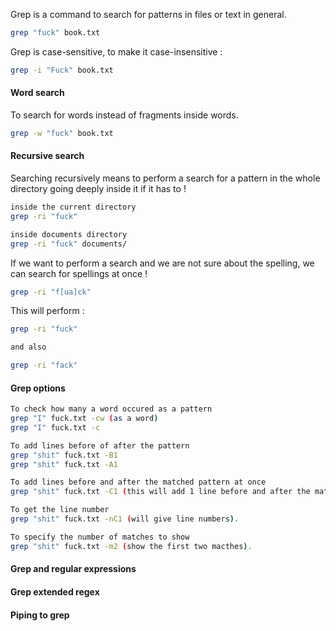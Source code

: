 Grep is a command to search for patterns in files or text in general.

```bash
grep "fuck" book.txt
```

Grep is case-sensitive, to make it case-insensitive : 

```bash
grep -i "Fuck" book.txt
```

#### Word search 

To search for words instead of fragments inside words. 

```bash
grep -w "fuck" book.txt
```

#### Recursive search 

Searching recursively means to perform a search for a pattern in the whole directory going deeply inside it if it has to ! 

```bash
inside the current directory
grep -ri "fuck"

inside documents directory
grep -ri "fuck" documents/
```

If we want to perform a search and we are not sure about the spelling, we can search for spellings at once ! 

```bash
grep -ri "f[ua]ck"
```

This will perform : 

```bash 
grep -ri "fuck"

and also 

grep -ri "fack"
```

#### Grep options 

```bash
To check how many a word occured as a pattern 
grep "I" fuck.txt -cw (as a word) 
grep "I" fuck.txt -c  

To add lines before of after the pattern 
grep "shit" fuck.txt -B1
grep "shit" fuck.txt -A1

To add lines before and after the matched pattern at once 
grep "shit" fuck.txt -C1 (this will add 1 line before and after the match).

To get the line number 
grep "shit" fuck.txt -nC1 (will give line numbers).

To specify the number of matches to show 
grep "shit" fuck.txt -m2 (show the first two macthes).
```


#### Grep and regular expressions 

#### Grep extended regex 

#### Piping to grep 


